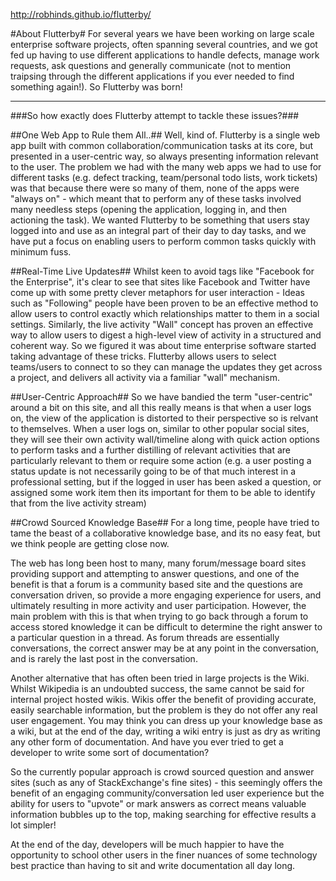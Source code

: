 http://robhinds.github.io/flutterby/

#About Flutterby#
For several years we have been working on large scale enterprise software projects, often spanning several countries, and we got fed up having to use different applications to handle defects, manage work requests, ask questions and generally communicate (not to mention traipsing through the different applications if you ever needed to find something again!). So Flutterby was born!

*******************************************


###So how exactly does Flutterby attempt to tackle these issues?###
 

##One Web App to Rule them All..##
Well, kind of. Flutterby is a single web app built with common collaboration/communication tasks at its core, but presented in a user-centric way, so always presenting information relevant to the user. The problem we had with the many web apps we had to use for different tasks (e.g. defect tracking, team/personal todo lists, work tickets) was that because there were so many of them, none of the apps were "always on" - which meant that to perform any of these tasks involved many needless steps (opening the application, logging in, and then actioning the task). We wanted Flutterby to be something that users stay logged into and use as an integral part of their day to day tasks, and we have put a focus on enabling users to perform common tasks quickly with minimum fuss.

 

##Real-Time Live Updates##
Whilst keen to avoid tags like "Facebook for the Enterprise", it's clear to see that sites like Facebook and Twitter have come up with some pretty clever metaphors for user interaction - Ideas such as "Following" people have been proven to be an effective method to allow users to control exactly which relationships matter to them in a social settings. Similarly, the live activity "Wall" concept has proven an effective way to allow users to digest a high-level view of activity in a structured and coherent way. So we figured it was about time enterprise software started taking advantage of these tricks. Flutterby allows users to select teams/users to connect to so they can manage the updates they get across a project, and delivers all activity via a familiar "wall" mechanism.

 

##User-Centric Approach##
So we have bandied the term "user-centric" around a bit on this site, and all this really means is that when a user logs on, the view of the application is distorted to their perspective so is relvant to themselves. When a user logs on, similar to other popular social sites, they will see their own activity wall/timeline along with quick action options to perform tasks and a further distilling of relevant activities that are particularly relevant to them or require some action (e.g. a user posting a status update is not necessarily going to be of that much interest in a professional setting, but if the logged in user has been asked a question, or assigned some work item then its important for them to be able to identify that from the live activity stream)

 

##Crowd Sourced Knowledge Base##
For a long time, people have tried to tame the beast of a collaborative knowledge base, and its no easy feat, but we think people are getting close now.

The web has long been host to many, many forum/message board sites providing support and attempting to answer questions, and one of the benefit is that a forum is a community based site and the questions are conversation driven, so provide a more engaging experience for users, and ultimately resulting in more activity and user participation. However, the main problem with this is that when trying to go back through a forum to access stored knowledge it can be difficult to determine the right answer to a particular question in a thread. As forum threads are essentially conversations, the correct answer may be at any point in the conversation, and is rarely the last post in the conversation.

Another alternative that has often been tried in large projects is the Wiki. Whilst Wikipedia is an undoubted success, the same cannot be said for internal project hosted wikis. Wikis offer the benefit of providing accurate, easily searchable information, but the problem is they do not offer any real user engagement. You may think you can dress up your knowledge base as a wiki, but at the end of the day, writing a wiki entry is just as dry as writing any other form of documentation. And have you ever tried to get a developer to write some sort of documentation?

So the currently popular approach is crowd sourced question and answer sites (such as any of StackExchange's fine sites) - this seemingly offers the benefit of an engaging community/conversation led user experience but the ability for users to "upvote" or mark answers as correct means valuable information bubbles up to the top, making searching for effective results a lot simpler!

At the end of the day, developers will be much happier to have the opportunity to school other users in the finer nuances of some technology best practice than having to sit and write documentation all day long.
